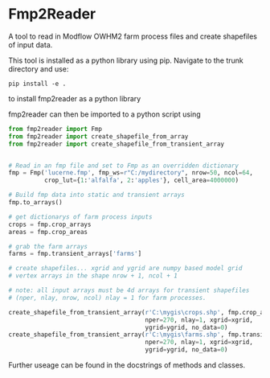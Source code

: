 # Fmp2Reader
A tool to read in Modflow OWHM2 farm process files and create shapefiles of input data. 

This tool is installed as a python library using pip. Navigate to the trunk directory and use:

```
pip install -e .
```

to install fmp2reader as a python library

fmp2reader can then be imported to a python script using

```python
from fmp2reader import Fmp
from fmp2reader import create_shapefile_from_array
from fmp2reader import create_shapefile_from_transient_array


# Read in an fmp file and set to Fmp as an overridden dictionary
fmp = Fmp('lucerne.fmp', fmp_ws=r"C:/mydirectory", nrow=50, ncol=64,
          crop_lut={1:'alfalfa', 2:'apples'}, cell_area=4000000)

# Build fmp data into static and transient arrays
fmp.to_arrays()

# get dictionarys of farm process inputs
crops = fmp.crop_arrays
areas = fmp.crop_areas

# grab the farm arrays
farms = fmp.transient_arrays['farms']

# create shapefiles... xgrid and ygrid are numpy based model grid 
# vertex arrays in the shape nrow + 1, ncol + 1

# note: all input arrays must be 4d arrays for transient shapefiles
# (nper, nlay, nrow, ncol) nlay = 1 for farm processes.

create_shapefile_from_transient_array(r'C:\mygis\crops.shp', fmp.crop_arrays, 
									  nper=270, nlay=1, xgrid=xgrid, 
									  ygrid=ygrid, no_data=0)
create_shapefile_from_transient_array(r'C:\mygis\farms.shp', fmp.transient_arrays, 
									  nper=270, nlay=1, xgrid=xgrid, 
									  ygrid=ygrid, no_data=0)

```

Further useage can be found in the docstrings of methods and classes.